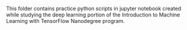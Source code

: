 This folder contains practice python scripts in jupyter notebook
created while studying the deep learning portion of the Introduction to
Machine Learning with TensorFlow Nanodegree program.
